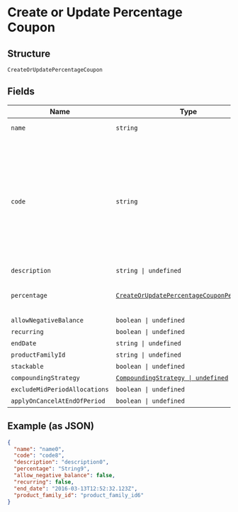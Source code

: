 
# Create or Update Percentage Coupon

## Structure

`CreateOrUpdatePercentageCoupon`

## Fields

| Name | Type | Tags | Description |
|  --- | --- | --- | --- |
| `name` | `string` | Required | the name of the coupon |
| `code` | `string` | Required | may contain uppercase alphanumeric characters and these special characters (which allow for email addresses to be used): “%”, “@”, “+”, “-”, “_”, and “.” |
| `description` | `string \| undefined` | Optional | - |
| `percentage` | [`CreateOrUpdatePercentageCouponPercentage`](../../doc/models/containers/create-or-update-percentage-coupon-percentage.md) | Required | This is a container for one-of cases. |
| `allowNegativeBalance` | `boolean \| undefined` | Optional | - |
| `recurring` | `boolean \| undefined` | Optional | - |
| `endDate` | `string \| undefined` | Optional | - |
| `productFamilyId` | `string \| undefined` | Optional | - |
| `stackable` | `boolean \| undefined` | Optional | - |
| `compoundingStrategy` | [`CompoundingStrategy \| undefined`](../../doc/models/compounding-strategy.md) | Optional | - |
| `excludeMidPeriodAllocations` | `boolean \| undefined` | Optional | - |
| `applyOnCancelAtEndOfPeriod` | `boolean \| undefined` | Optional | - |

## Example (as JSON)

```json
{
  "name": "name0",
  "code": "code8",
  "description": "description0",
  "percentage": "String9",
  "allow_negative_balance": false,
  "recurring": false,
  "end_date": "2016-03-13T12:52:32.123Z",
  "product_family_id": "product_family_id6"
}
```

